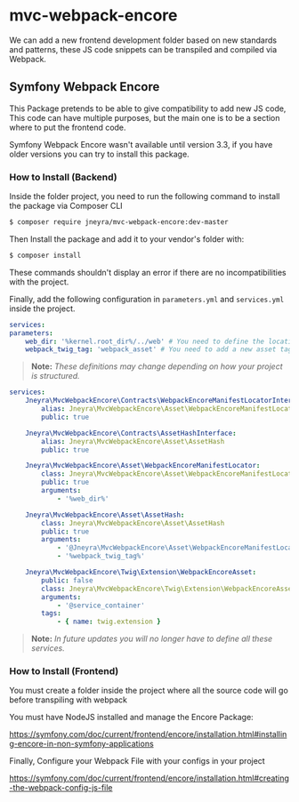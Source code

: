 # mvc-webpack-encore

We can add a new frontend development folder based on new standards and patterns, these JS code snippets can be transpiled and compiled via Webpack.

## Symfony Webpack Encore

This Package pretends to be able to give compatibility to add new JS code, This code can have multiple purposes, but the main one is to be a section where to put the frontend code.

Symfony Webpack Encore wasn't available until version 3.3, if you have older versions you can try to install this package.

### How to Install (Backend)

Inside the folder project, you need to run the following command to install the package via Composer CLI

``` bash
$ composer require jneyra/mvc-webpack-encore:dev-master
``` 

Then Install the package and add it to your vendor's folder with:

``` bash
$ composer install
```

These commands shouldn't display an error if there are no incompatibilities with the project.

Finally, add the following configuration in ```parameters.yml``` and ```services.yml``` inside the project.

``` yaml
services:
parameters:
    web_dir: '%kernel.root_dir%/../web' # You need to define the location of your public folder
    webpack_twig_tag: 'webpack_asset' # You need to add a new asset tag to use in your 'twig' that imports the JS code
```

> **Note:**  _These definitions may change depending on how your project is structured._

``` yaml
services:
    Jneyra\MvcWebpackEncore\Contracts\WebpackEncoreManifestLocatorInterface:
        alias: Jneyra\MvcWebpackEncore\Asset\WebpackEncoreManifestLocator
        public: true

    Jneyra\MvcWebpackEncore\Contracts\AssetHashInterface:
        alias: Jneyra\MvcWebpackEncore\Asset\AssetHash
        public: true

    Jneyra\MvcWebpackEncore\Asset\WebpackEncoreManifestLocator:
        class: Jneyra\MvcWebpackEncore\Asset\WebpackEncoreManifestLocator
        public: true
        arguments:
            - '%web_dir%'

    Jneyra\MvcWebpackEncore\Asset\AssetHash:
        class: Jneyra\MvcWebpackEncore\Asset\AssetHash
        public: true
        arguments:
            - '@Jneyra\MvcWebpackEncore\Asset\WebpackEncoreManifestLocator'
            - '%webpack_twig_tag%'

    Jneyra\MvcWebpackEncore\Twig\Extension\WebpackEncoreAsset:
        public: false
        class: Jneyra\MvcWebpackEncore\Twig\Extension\WebpackEncoreAsset
        arguments:
            - '@service_container'
        tags:
            - { name: twig.extension }
```

> **Note:**  _In future updates you will no longer have to define all these services._

### How to Install (Frontend)

You must create a folder inside the project where all the source code will go before transpiling with webpack

You must have NodeJS installed and manage the Encore Package:

https://symfony.com/doc/current/frontend/encore/installation.html#installing-encore-in-non-symfony-applications

Finally, Configure your Webpack File with your configs in your project

https://symfony.com/doc/current/frontend/encore/installation.html#creating-the-webpack-config-js-file